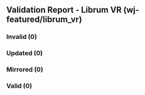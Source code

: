 ## Validation Report - Librum VR (wj-featured/librum_vr)


### Invalid (0)
### Updated (0)
### Mirrored (0)
### Valid (0)
